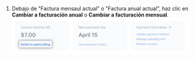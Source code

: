 1. Debajo de "Factura mensaul actual" o "Factura anual actual", haz clic en **Cambiar a facturación anual** o **Cambiar a facturación mensual**. ![Botón para cambiar el plan del resumen de facturación](/assets/images/help/billing/change-plan-duration-link.png)
